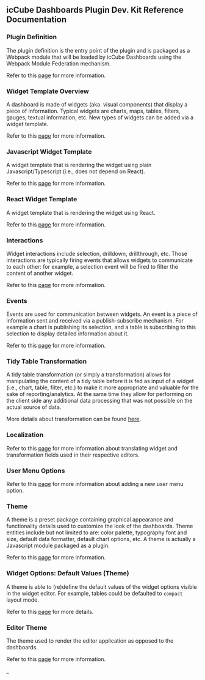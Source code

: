 ## icCube Dashboards Plugin Dev. Kit Reference Documentation

### Plugin Definition

The plugin definition is the entry point of the plugin and is packaged as a Webpack module that will be loaded by icCube
Dashboards using the Webpack Module Federation mechanism.

Refer to this [page](PluginDefinition.md) for more information.

### Widget Template Overview

A dashboard is made of widgets (aka. visual components) that display a piece of information. Typical widgets are charts,
maps, tables, filters, gauges, textual information, etc. New types of widgets can be added via a widget template.

Refer to this [page](WidgetTemplate.md) for more information.

### Javascript Widget Template

A widget template that is rendering the widget using plain Javascript/Typescript (i.e., does not depend on React).

Refer to this [page](JavascriptTemplate.md) for more information.

### React Widget Template

A widget template that is rendering the widget using React.

Refer to this [page](ReactTemplate.md) for more information.

### Interactions

Widget interactions include selection, drilldown, drillthrough, etc. Those interactions are typically firing events
that allows widgets to communicate to each other: for example, a selection event will be fired to filter the content of
another widget.

Refer to this [page](Interactions.md) for more information.

### Events

Events are used for communication between widgets. An event is a piece of information sent and received via a
publish-subscribe mechanism. For example a chart is publishing its selection, and a table is subscribing to this
selection to display detailed information about it.

Refer to this [page](Events.md) for more information.

### Tidy Table Transformation

A tidy table transformation (or simply a transformation) allows for manipulating the content of a tidy table before it
is fed as input of a widget (i.e., chart, table, filter, etc.) to make it more appropriate and valuable for the sake
of reporting/analytics. At the same time they allow for performing on the client side any additional data processing
that was not possible on the actual source of data.

More details about transformation can be found [here](TidyTableTransformations.md).

### Localization

Refer to this [page](Localization.md) for more information about translating widget and transformation fields used in
their respective editors.

### User Menu Options

Refer to this [page](UserMenuOptions.md) for more information about adding a new user menu option.

### Theme

A theme is a preset package containing graphical appearance and functionality details used to customize the look of the
dashboards. Theme entities include but not limited to are: color palette, typography font and size, default data
formatter, default chart options, etc. A theme is actually a Javascript module packaged as a plugin.

Refer to this [page](Theme.md) for more information.

### Widget Options: Default Values (Theme)

A theme is able to (re)define the default values of the widget options visible in the widget editor. For example, tables
could be defaulted to `compact` layout mode.

Refer to this [page](ThemeWidgetDefaults.md) for more details.

### Editor Theme

The theme used to render the editor application as opposed to the dashboards.

Refer to this [page](EditorTheme.md) for more information.

_